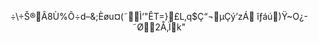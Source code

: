 
<p style="text-align: center;">÷\÷Š®Â8Ù%Õ÷d–&;Èøu¤(˜Ì‘"ÊT=}£L‚q$Ç“¬µÇý’zÁ îƒáú)Ÿ~O¿-˜Ø2Å‚Ïk"</p>
